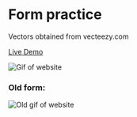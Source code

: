 # Form practice

Vectors obtained from vecteezy.com

[Live Demo](https://laur-ns.github.io/form-practice)

![Gif of website](https://i.imgur.com/ublquMJ.gif)

### Old form:
![Old gif of website](https://i.imgur.com/MAWpHYW.gif)

